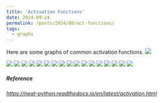 ```yaml
---
title: 'Activation Functions'
date: 2024-09-24
permalink: /posts/2024/08/act-functions/
tags:
  - graphs
---
```


Here are some graphs of common activation functions.
<img src='/images/act_fns/activation-abs.png'>

<img src='/images/act_fns/activation-clamped.png'>

<img src='/images/act_fns/activation-cube.png'>

<img src='/images/act_fns/activation-elu.png'>

<img src='/images/act_fns/activation-exp.png'>

<img src='/images/act_fns/activation-gauss.png'>

<img src='/images/act_fns/activation-hat.png'>

<img src='/images/act_fns/activation-identity.png'>

<img src='/images/act_fns/activation-inv.png'>

<img src='/images/act_fns/activation-lelu.png'>

<img src='/images/act_fns/activation-log.png'>

<img src='/images/act_fns/activation-relu.png'>

<img src='/images/act_fns/activation-selu.png'>

<img src='/images/act_fns/activation-sigmoid.png'>

<img src='/images/act_fns/activation-sin.png'>

<img src='/images/act_fns/activation-softplus.png'>

<img src='/images/act_fns/activation-square.png'>

<img src='/images/act_fns/activation-tanh.png'>

##### Reference

*https://neat-python.readthedocs.io/en/latest/activation.html*